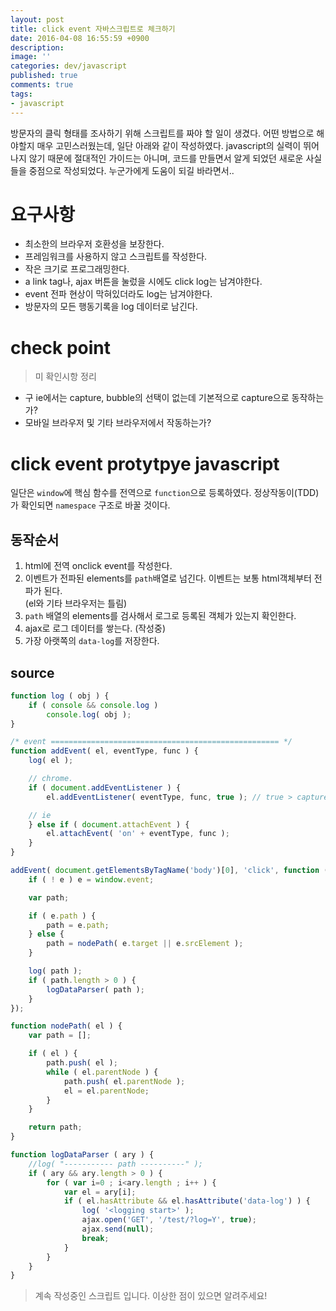 ```yaml
---
layout: post
title: click event 자바스크립트로 체크하기
date: 2016-04-08 16:55:59 +0900
description: 
image: ''
categories: dev/javascript
published: true
comments: true
tags:
- javascript
---
```


방문자의 클릭 형태를 조사하기 위해 스크립트를 짜야 할 일이 생겼다. 어떤 방법으로 해야할지 매우 고민스러웠는데, 일단 아래와 같이 작성하였다. javascript의 실력이 뛰어나지 않기 때문에 절대적인 가이드는 아니며, 코드를 만들면서 알게 되었던 새로운 사실들을 중점으로 작성되었다. 누군가에게 도움이 되길 바라면서..

# 요구사항

- 최소한의 브라우저 호환성을 보장한다.
- 프레임워크를 사용하지 않고 스크립트를 작성한다.
- 작은 크기로 프로그래밍한다.
- a link tag나, ajax 버튼을 눌렀을 시에도 click log는 남겨야한다.
- event 전파 현상이 막혀있더라도 log는 남겨야한다.
- 방문자의 모든 행동기록을 log 데이터로 남긴다.

# check point

>미 확인시항 정리

- 구 ie에서는 capture, bubble의 선택이 없는데 기본적으로 capture으로 동작하는가?
- 모바일 브라우저 및 기타 브라우저에서 작동하는가?

# click event protytpye javascript 

일단은 `window`에 핵심 함수를 전역으로 `function`으로 등록하였다. 정상작동이(TDD)가 확인되면 `namespace` 구조로 바꿀 것이다.

## 동작순서

1. html에 전역 onclick event를 작성한다.
2. 이벤트가 전파된 elements를 `path`배열로 넘긴다. 이벤트는 보통 html객체부터 전파가 된다.  
  (el와 기타 브라우저는 틀림)
3. `path` 배열의 elements를 검사해서 로그로 등록된 객체가 있는지 확인한다.
4. ajax로 로그 데이터를 쌓는다. (작성중)
5. 가장 아랫쪽의 `data-log`를 저장한다.

## source

```javascript
function log ( obj ) {
	if ( console && console.log )
		console.log( obj ); 
}

/* event =================================================== */
function addEvent( el, eventType, func ) {
	log( el );

	// chrome.
	if ( document.addEventListener ) {
		el.addEventListener( eventType, func, true ); // true > capture, false > bubble

	// ie
	} else if ( document.attachEvent ) {
		el.attachEvent( 'on' + eventType, func );
	}
}

addEvent( document.getElementsByTagName('body')[0], 'click', function ( e ) {
	if ( ! e ) e = window.event;

	var path;

	if ( e.path ) {
		path = e.path;
	} else {
		path = nodePath( e.target || e.srcElement );
	}

	log( path );
	if ( path.length > 0 ) {
		logDataParser( path );
	}
});

function nodePath( el ) {
	var path = [];

	if ( el ) {
		path.push( el );
		while ( el.parentNode ) {
			path.push( el.parentNode );
			el = el.parentNode;
		}
	}

	return path;
}

function logDataParser ( ary ) {
	//log( "----------- path ----------" );
	if ( ary && ary.length > 0 ) {
		for ( var i=0 ; i<ary.length ; i++ ) {
			var el = ary[i];
			if ( el.hasAttribute && el.hasAttribute('data-log') ) {
				log( '<logging start>' );
				ajax.open('GET', '/test/?log=Y', true);
				ajax.send(null);
				break;
			}
		}
	}
}
```

> 계속 작성중인 스크립트 입니다. 이상한 점이 있으면 알려주세요!